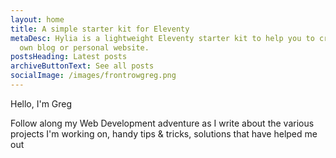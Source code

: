 ```yaml
---
layout: home
title: A simple starter kit for Eleventy
metaDesc: Hylia is a lightweight Eleventy starter kit to help you to create your
  own blog or personal website.
postsHeading: Latest posts
archiveButtonText: See all posts
socialImage: /images/frontrowgreg.png
---
```

Hello, I'm Greg

Follow along my Web Development adventure as I write about the various projects I'm working on, handy tips & tricks, solutions that have helped me out
